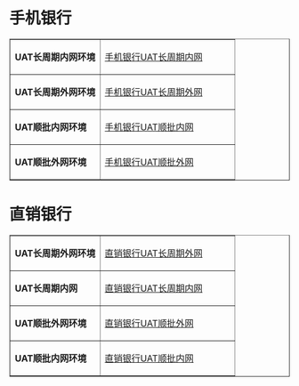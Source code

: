 <!-- ## 新核心安卓测试包-->
# 手机银行 
<table border="1">
   <tr>
    <td width="40%">
      <p><b>UAT长周期内网环境</b></p>
    </td>
    <td width="60">
      <a href="https://www.pgyer.com/d0c5428547a285693f13e2022c8a5853">手机银行UAT长周期内网</a>
    </td>
  </tr>
  <tr>
    <td width="40%">
      <p><b>UAT长周期外网环境</b></p>
    </td>
    <td width="60">
      <a href="https://www.pgyer.com/9bc4f4aabb9055b4ce1a1e2b5c8d23c7">手机银行UAT长周期外网</a>
    </td>
  </tr>
  <tr>
    <td width="40%">
      <p><b>UAT顺批内网环境</b></p>
    </td>
    <td width="60">
      <a href="https://www.pgyer.com/2ae5bbf2ac55aaa3415ec41d3f7cad6d">手机银行UAT顺批内网</a>
    </td>
  </tr>
  <tr>
    <td width="40%">
      <p><b>UAT顺批外网环境</b></p>
    </td>
    <td width="60">
      <a href="https://www.pgyer.com/77f65ac1376ce92fe4e10a0561964c80">手机银行UAT顺批外网</a>
    </td>
  </tr> 
 
</table>

# 直销银行
<table border="1">
   <tr>
    <td width="40%">
      <p><b>UAT长周期外网环境</b></p>
    </td>
    <td width="60">
      <a href="https://www.pgyer.com/1530408deb50dadb7b6b66453e46d116">直销银行UAT长周期外网</a>
    </td>
   </tr>
    
  <tr>
    <td width="40%">
      <p><b>UAT长周期内网</b></p>
    </td>
    <td width="60">
      <a href="https://www.pgyer.com/179508eb62a209e4309bcd9cab054d9d">直销银行UAT长周期内网</a>
    </td>
  </tr>
      
  <tr>
    <td width="40%">
      <p><b>UAT顺批外网环境</b></p>
    </td>
    <td width="60">
      <a href="https://www.pgyer.com/cd73b699cad413553847aca75962da75">直销银行UAT顺批外网</a>
    </td>
  </tr>
      
  <tr>
    <td width="40%">
      <p><b>UAT顺批内网环境</b></p>
    </td>
    <td width="60">
      <a href="https://www.pgyer.com/a34664fd398bf4f9618c8c494d9376d0">直销银行UAT顺批内网</a>
    </td>
  </tr>

</table>


